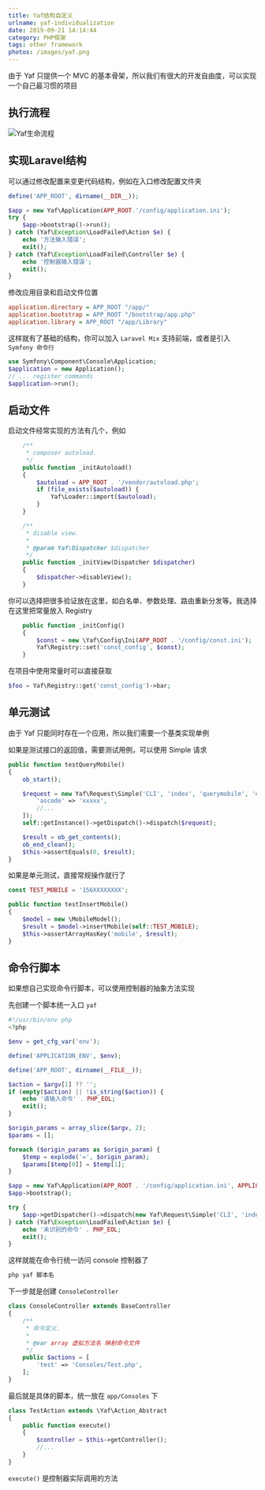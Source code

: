 ```yaml
---
title: Yaf结构自定义
urlname: yaf-individualization
date: 2019-09-21 14:14:44
category: PHP框架
tags: other framework
photos: /images/yaf.png
---
```


由于 Yaf 只提供一个 MVC 的基本骨架，所以我们有很大的开发自由度，可以实现一个自己最习惯的项目

<!-- more -->

## 执行流程

![Yaf生命流程](/images/yaf-life-cycle.png)

## 实现Laravel结构

可以通过修改配置来变更代码结构，例如在入口修改配置文件夹

```php public/index.php
define('APP_ROOT', dirname(__DIR__));

$app = new Yaf\Application(APP_ROOT.'/config/application.ini');
try {
    $app->bootstrap()->run();
} catch (Yaf\Exception\LoadFailed\Action $e) {
    echo '方法输入错误';
    exit();
} catch (Yaf\Exception\LoadFailed\Controller $e) {
    echo '控制器输入错误';
    exit();
}
```

修改应用目录和启动文件位置

```ini application.ini
application.directory = APP_ROOT "/app/"
application.bootstrap = APP_ROOT "/bootstrap/app.php"
application.library = APP_ROOT "/app/Library"
```

这样就有了基础的结构，你可以加入 `Laravel Mix` 支持前端，或者是引入 `Symfony 命令行`

```php
use Symfony\Component\Console\Application;
$application = new Application();
// ... register commands
$application->run();
```

## 启动文件

启动文件经常实现的方法有几个，例如

```php
    /**
     * composer autoload.
     */
    public function _initAutoload()
    {
        $autoload = APP_ROOT . '/vendor/autoload.php';
        if (file_exists($autoload)) {
            Yaf\Loader::import($autoload);
        }
    }

    /**
     * disable view.
     *
     * @param Yaf\Dispatcher $dispatcher
     */
    public function _initView(Dispatcher $dispatcher)
    {
        $dispatcher->disableView();
    }
```

你可以选择把很多验证放在这里，如白名单、参数处理、路由重新分发等。我选择在这里把常量放入 Registry

```php
    public function _initConfig()
    {
        $const = new \Yaf\Config\Ini(APP_ROOT . '/config/const.ini');
        Yaf\Registry::set('const_config', $const);
    }
```

在项目中使用常量时可以直接获取

```php
$foo = Yaf\Registry::get('const_config')->bar;
```

## 单元测试

由于 Yaf 只能同时存在一个应用，所以我们需要一个基类实现单例

如果是测试接口的返回值，需要测试用例，可以使用 Simple 请求

```php
public function testQueryMobile()
{
    ob_start();

    $request = new Yaf\Request\Simple('CLI', 'index', 'querymobile', 'exec', [
        'ascode' => 'xxxxx',
        //...
    ]);
    self::getInstance()->getDispatch()->dispatch($request);

    $result = ob_get_contents();
    ob_end_clean();
    $this->assertEquals(0, $result);
}
```

如果是单元测试，直接常规操作就行了

```php
const TEST_MOBILE = '156XXXXXXXX';

public function testInsertMobile()
{
    $model = new \MobileModel();
    $result = $model->insertMobile(self::TEST_MOBILE);
    $this->assertArrayHasKey('mobile', $result);
}
```

## 命令行脚本

如果想自己实现命令行脚本，可以使用控制器的抽象方法实现

先创建一个脚本统一入口 `yaf`

```php yaf
#!/usr/bin/env php
<?php

$env = get_cfg_var('env');

define('APPLICATION_ENV', $env);

define('APP_ROOT', dirname(__FILE__));

$action = $argv[1] ?? '';
if (empty($action) || !is_string($action)) {
    echo '请输入命令' . PHP_EOL;
    exit();
}

$origin_params = array_slice($argv, 2);
$params = [];

foreach ($origin_params as $origin_param) {
    $temp = explode('=', $origin_param);
    $params[$temp[0]] = $temp[1];
}

$app = new Yaf\Application(APP_ROOT . '/config/application.ini', APPLICATION_ENV);
$app->bootstrap();

try {
    $app->getDispatcher()->dispatch(new Yaf\Request\Simple('CLI', 'index', 'console', $action, $params));
} catch (Yaf\Exception\LoadFailed\Action $e) {
    echo '未识别的命令' . PHP_EOL;
    exit();
}
```

这样就能在命令行统一访问 console 控制器了

```bash
php yaf 脚本名
```

下一步就是创建 `ConsoleController`

```php
class ConsoleController extends BaseController
{
    /**
     * 命令定义.
     *
     * @var array 虚拟方法名 映射命令文件
     */
    public $actions = [
        'test' => 'Consoles/Test.php',
    ];
}
```

最后就是具体的脚本，统一放在 `app/Consoles` 下

```php
class TestAction extends \Yaf\Action_Abstract
{
    public function execute()
    {
        $controller = $this->getController();
        //...
    }
}
```

`execute()` 是控制器实际调用的方法
